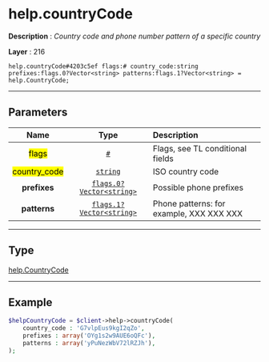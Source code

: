 # help.countryCode

**Description** : *Country code and phone number pattern of a specific country*

**Layer** : 216

```tl
help.countryCode#4203c5ef flags:# country_code:string prefixes:flags.0?Vector<string> patterns:flags.1?Vector<string> = help.CountryCode;
```

---

## Parameters

| Name | Type | Description |
| :---: | :---: | :--- |
| <mark>flags</mark> | [`#`](type/#) | Flags, see TL conditional fields |
| <mark>country_code</mark> | [`string`](type/string) | ISO country code |
| **prefixes** | [`flags.0?Vector<string>`](type/string) | Possible phone prefixes |
| **patterns** | [`flags.1?Vector<string>`](type/string) | Phone patterns: for example, XXX XXX XXX |

---

## Type

[help.CountryCode](type/help.CountryCode)

---

## Example

```php
$helpCountryCode = $client->help->countryCode(
	country_code : 'G7vlpEus9kgI2qZo',
	prefixes : array('OYg1s2w9AUE6oQFc'),
	patterns : array('yPuNezWbV72lRZJh'),
);
```